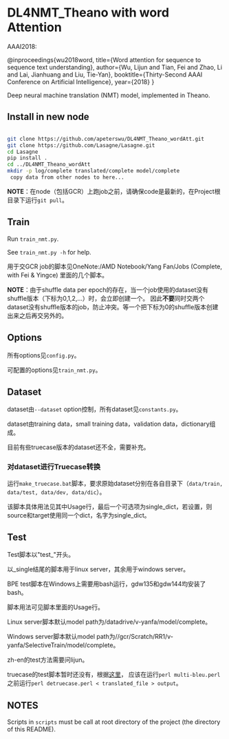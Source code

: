 # DL4NMT_Theano with word Attention

AAAI2018:

@inproceedings{wu2018word,
  title={Word attention for sequence to sequence text understanding},
  author={Wu, Lijun and Tian, Fei and Zhao, Li and Lai, Jianhuang and Liu, Tie-Yan},
  booktitle={Thirty-Second AAAI Conference on Artificial Intelligence},
  year={2018}
}

Deep neural machine translation (NMT) model, implemented in Theano.

## Install in new node

```bash

git clone https://github.com/apeterswu/DL4NMT_Theano_wordAtt.git
git clone https://github.com/Lasagne/Lasagne.git
cd Lasagne
pip install .
cd ../DL4NMT_Theano_wordAtt
mkdir -p log/complete translated/complete model/complete
 copy data from other nodes to here...
```

**NOTE**：在node（包括GCR）上跑job之前，请确保code是最新的，在Project根目录下运行`git pull`。

## Train

Run `train_nmt.py`.

See `train_nmt.py -h` for help.

用于交GCR job的脚本见OneNote:/AMD Notebook/Yang Fan/Jobs (Complete, with Fei & Yingce) 里面的几个脚本。

**NOTE**：由于shuffle data per epoch的存在，当一个job使用的dataset没有shuffle版本（下标为0,1,2,...）时，会立即创建一个。
因此**不要**同时交两个dataset没有shuffle版本的job，防止冲突。等一个把下标为0的shuffle版本创建出来之后再交另外的。

## Options

所有options见`config.py`。

可配置的options见`train_nmt.py`。

## Dataset

dataset由`--dataset` option控制，所有dataset见`constants.py`。

dataset由training data，small training data，validation data，dictionary组成。

目前有些truecase版本的dataset还不全，需要补充。

### 对dataset进行Truecase转换

运行`make_truecase.bat`脚本，要求原始dataset分别在各自目录下（`data/train, data/test, data/dev, data/dic`）。

该脚本具体用法见其中Usage行，最后一个可选项为single_dict，若设置，则source和target使用同一个dict，名字为single_dict。


## Test

Test脚本以"test_"开头。


以_single结尾的脚本用于linux server，其余用于windows server。

BPE test脚本在Windows上需要用bash运行，gdw135和gdw144均安装了bash。

脚本用法可见脚本里面的Usage行。


Linux server脚本默认model path为/datadrive/v-yanfa/model/complete。

Windows server脚本默认model path为//gcr/Scratch/RR1/v-yanfa/SelectiveTrain/model/complete。


zh-en的test方法需要问lijun。

truecase的test脚本暂时还没有，根据[这里](http://www.statmt.org/moses/?n=Moses.SupportTools#ntoc11)，
应该在运行`perl multi-bleu.perl`之前运行`perl detruecase.perl < translated_file > output`。


## NOTES

Scripts in `scripts` must be call at root directory of the project (the directory of this README).
